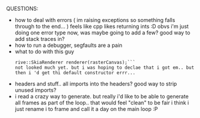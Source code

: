 QUESTIONS: 

- how to deal with errors ( im raising exceptions so something falls through to the end... )
    feels like cpp likes returning ints :D 
    obvs i'm just doing one error type now, was maybe going to add a few? 
    good way to add stack traces in?
- how to run a debugger, segfaults are a pain
- what to do with this guy
    ```// hmm "no default constructor exists bla bla... "
	rive::SkiaRenderer renderer(rasterCanvas);```
  not looked much yet. but i was hoping to declae that i got em.. but then i 'd get thi default constructor errr... 
- headers and stuff.. all imports into the headers? 
    good way to strip unused imports?
- i read a crazy way to generate. but really
    i'd like to be able to generate all frames as part of the loop.. that would feel "clean" to be fair i think i just rename i to frame and call it a day on the main loop :P 